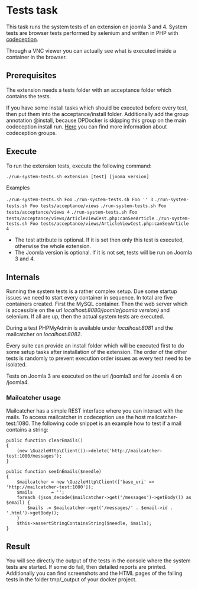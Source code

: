 # Tests task
This task runs the system tests of an extension on joomla 3 and 4. System tests are browser tests performed by selenium and written in PHP with [codeception](https://codeception.com).

Through a VNC viewer you can actually see what is executed inside a container in the browser.

## Prerequisites
The extension needs a tests folder with an acceptance folder which contains the tests.

If you  have some install tasks which should be executed before every test, then put them into the acceptance/install folder. Additionally add the group annotation @install, because DPDocker is skipping this group on the main codeception install run. [Here](https://codeception.com/docs/07-AdvancedUsage#Groups) you can find more information about codeception groups.

## Execute
To run the extension tests, execute the following command:

`./run-system-tests.sh extension [test] [jooma version]`

Examples

`./run-system-tests.sh Foo`
`./run-system-tests.sh Foo '' 3`
`./run-system-tests.sh Foo tests/acceptance/views`
`./run-system-tests.sh Foo tests/acceptance/views 4`
`./run-system-tests.sh Foo tests/acceptance/views/ArticleViewCest.php:canSeeArticle`
`./run-system-tests.sh Foo tests/acceptance/views/ArticleViewCest.php:canSeeArticle 4`

- The test attribute is optional. If it is set then only this test is executed, otherwise the whole extension.
- The Joomla version is optional. If it is not set, tests will be run on Joomla 3 and 4.

## Internals
Running the system tests is a rather complex setup. Due some startup issues we need to start every container in sequence. In total are five containers created. First the MySQL container. Then the web server which is accessible on the url _localhost:8080/joomla{joomla version}_ and selenium. If all are up, then the actual system tests are executed.

During a test PHPMyAdmin is available under _localhost:8081_ and the mailcatcher on _localhost:8082_.

Every suite can provide an install folder which will be executed first to do some setup tasks after installation of the extension. The order of the other tests is randomly to prevent execution order issues as every test need to be isolated.

Tests on Joomla 3 are executed on the url /joomla3 and for Joomla 4 on /joomla4.

### Mailcatcher usage
Mailcatcher has a simple REST interface where you can interact with the mails. To access mailcatcher in codeception use the host mailcatcher-test:1080. The following code snippet is an example how to test if a mail contains a string:
 
```
public function clearEmails()
{
    (new \GuzzleHttp\Client())->delete('http://mailcatcher-test:1080/messages');
}

public function seeInEmails($needle)
{
    $mailcatcher = new \GuzzleHttp\Client(['base_uri' => 'http://mailcatcher-test:1080']);
    $mails       = '';
    foreach (json_decode($mailcatcher->get('/messages')->getBody()) as $email) {
        $mails .= $mailcatcher->get('/messages/' . $email->id . '.html')->getBody();
    }
    $this->assertStringContainsString($needle, $mails);
}
```

## Result
You will see directly the output of the tests in the console where the system tests are started. If some do fail, then detailed reports are printed. Additionally you can find screenshots and the HTML pages of the failing tests in the folder tmp/_output of your docker project.
